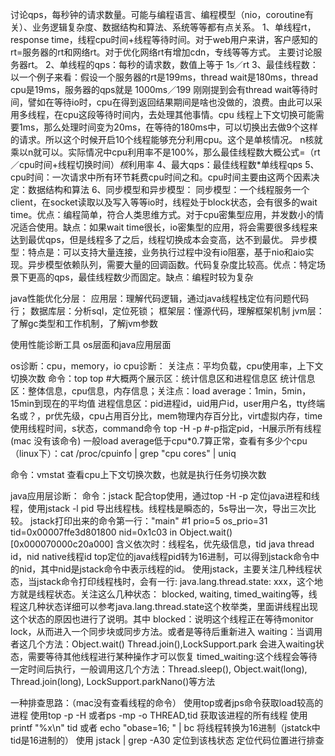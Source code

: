 讨论qps，每秒钟的请求数量。可能与编程语言、编程模型（nio，coroutine有关）、业务逻辑复杂度、数据结构和算法、系统等等都有点关系。
1、单线程rt，response time，线程cpu时间+线程等待时间。对于web用户来讲，客户感知的rt=服务器的rt和网络rt。对于优化网络rt有增加cdn，专线等等方式。
主要讨论服务器rt。
2、单线程的qps：每秒的请求数，数值上等于 1s／rt
3、最佳线程数：以一个例子来看：假设一个服务器的rt是199ms，thread wait是180ms，thread cpu是19ms，服务器的qps就是 1000ms／199
刚刚提到会有thread wait等待时间，譬如在等待io时，cpu在得到返回结果期间是啥也没做的，浪费。由此可以采用多线程，在cpu这段等待时间内，去处理其他事情。cpu
线程上下文切换可能需要1ms，那么处理时间变为20ms，在等待的180ms中，可以切换出去做9个这样的请求。所以这个时候开启10个线程能够充分利用cpu。这个是单核情况。
n核就乘以n就可以。实际情况中cpu利用率不是100%，那么最佳线程数大概公式=（rt／cpu时间+线程切换时间）*核*利用率
4、最大qps：最佳线程数*单线程qps
5、cpu时间：一次请求中所有环节耗费cpu时间之和。cpu时间主要由这两个因素决定：数据结构和算法
6、同步模型和异步模型：
同步模型：一个线程服务一个client，在socket读取以及写入等等io时，线程处于block状态，会有很多的wait time。优点：编程简单，符合人类思维方式。对于cpu密集型应用，并发数小的情况适合使用。缺点：如果wait time很长，io密集型的应用，将会需要很多线程来达到最优qps，但是线程多了之后，线程切换成本会变高，达不到最优。
异步模型：特点是：可以支持大量连接，业务执行过程中没有io阻塞，基于nio和aio实现。异步模型依赖队列，需要大量的回调函数。代码复杂度比较高。优点：特定场景下更高的qps，最佳线程数少而固定。缺点：编程时较为复杂

java性能优化分层：
应用层：理解代码逻辑，通过java线程栈定位有问题代码行；
数据库层：分析sql，定位死锁；
框架层：懂源代码，理解框架机制
jvm层：了解gc类型和工作机制，了解jvm参数

使用性能诊断工具
os层面和java应用层面

os诊断：cpu，memory，io
cpu诊断：
关注点：平均负载，cpu使用率，上下文切换次数
命令：top
top #大概两个展示区：统计信息区和进程信息区
统计信息区：整体信息，cpu信息，内存信息；关注点：load average：1min，5min，15min到现在的平均值
进程信息区：pid进程id，uid用户id，user用户名，tty终端名或？，pr优先级，cpu占用百分比，mem物理内存百分比，virt虚拟内存，time使用线程时间，s状态，command命令
top -H -p <pid> #-p指定pid，-H展示所有线程(mac 没有该命令)
一般load average低于cpu*0.7算正常，查看有多少个cpu（linux下）：cat /proc/cpuinfo | grep "cpu cores" | uniq

命令：vmstat
查看cpu上下文切换次数，也就是执行任务切换次数

java应用层诊断：
命令：jstack
配合top使用，通过top -H -p <pid>定位java进程和线程，使用jstack -l pid 导出线程栈。线程栈是瞬态的，5s导出一次，导出三次比较。
jstack打印出来的命令第一行："main" #1 prio=5 os_prio=31 tid=0x00007ffe3d801800 nid=0x1c03 in Object.wait() [0x000070000c20a000]
含义依次时：线程名，优先级信息，tid java thread id，nid native线程id
top定位的java线程pid转为16进制，可以得到jstack命令中的nid，其中nid是jstack命令中表示线程的id。
使用jstack，主要关注几种线程状态，当jstack命令打印线程栈时，会有一行: java.lang.thread.state: xxx，这个地方就是线程状态。关注这么几种状态：
blocked, waiting, timed_waiting等，线程这几种状态详细可以参考java.lang.thread.state这个枚举类，里面讲线程出现这个状态的原因也进行了说明。其中
blocked：说明这个线程正在等待monitor lock，从而进入一个同步块或同步方法。或者是等待后重新进入
waiting：当调用者这几个方法：Object.wait() Thread.join(),LockSupport.park 会进入waiting状态，需要等待其他线程进行某种操作才可以恢复
timed_waiting:这个线程会等待一定时间后执行，一般调用这几个方法：Thread.sleep(), Object.wait(long), Thread.join(long), LockSupport.parkNano()等方法

一种排查思路：（mac没有查看线程的命令）
使用top或者jps命令获取load较高的进程
使用top -p <pid> -H 或者ps -mp <pid> -o THREAD,tid 获取该进程的所有线程
使用 printf "%x\n" tid 或者 echo "obase=16; <pid>" | bc 将线程转换为16进制（jstatck中tid是16进制的）
使用 jstack <pid> | grep <tid> -A30 定位到该栈状态
定位代码位置进行排查
